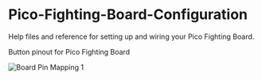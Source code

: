 # Pico-Fighting-Board-Configuration
Help files and reference for setting up and wiring your Pico Fighting Board.

Button pinout for Pico Fighting Board

![Board Pin Mapping 1](https://user-images.githubusercontent.com/49738515/233267354-59f3c78a-e67b-4105-9c78-25dbd885ef05.jpg)
